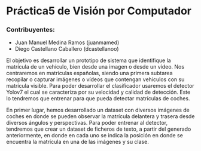 # Práctica5 de Visión por Computador

### Contribuyentes:
- Juan Manuel Medina Ramos (juanmamed)
- Diego Castellano Caballero (dcastellanoo)

El objetivo es desarrollar un prototipo de sistema que identifique la matrícula de un vehículo, bien desde una imagen o desde un vídeo. 
Nos centraremos en matrículas españolas, siendo una primera subtarea recopilar o capturar imágenes o vídeos que contengan vehículos con su matrícula visible.
Para poder desarrollar el clasificador usaremos el detector Yolov7 el cual se caracteriza por su velocidad y calidad de detección. Este lo tendremos que entrenar para que pueda detectar matrículas de coches.

En primer lugar, hemos desarrollado un dataset con diversos imágenes de coches en donde se pueden observar la matrícula delantera y trasera desde diversos ángulos y perspectivas.
Para poder entrenar al detector, tendremos que crear un dataset de ficheros de texto, a partir del generado anteriormente, en donde en cada uno se indica la posición en donde se encuentra la matrícula en una de las imágenes y su clase.

